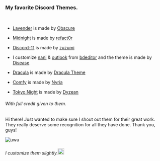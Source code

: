 ### My favorite Discord Themes.
<br>




- [Lavender](https://github.com/Lavender-Discord/Lavender/blob/main/dev.css) is made by [Obscure](https://github.com/Obscure-Git)

- [Midnight](https://github.com/refact0r/midnight-discord/blob/master/midnight.theme.css) is made by [refact0r](https://github.com/refact0r)

- [Discord-11](https://github.com/zuzumi-f/Discord-11/blob/main/Discord11.theme.css) is made by [zuzumi](https://github.com/zuzumi-f)

- I customize [nani](https://github.com/Ruhannn/discord-theme/blob/main/nani.theme.css) & [outlook](https://github.com/Ruhannn/discord-theme/blob/main/outlook.theme.css) from [bdeditor](https://bdeditor.dev/theme/solana)
and the theme is made by [Disease](https://github.com/maenDisease)

- [Dracula](https://github.com/dracula/betterdiscord) is made by 
[Dracula Theme](https://github.com/dracula)

- [Comfy](https://github.com/Comfy-Themes/Discord) is made by [Nyria](https://github.com/NYRI4)

 - [Tokyo Night](https://github.com/Dyzean/Tokyo-Night) is made by [Dyzean](https://github.com/Dyzean)









###### With full credit given to them.
Hi there! Just wanted to make sure I shout out them for their great work. They really deserve some recognition for all they have done. Thank you, guys!

![uwu](https://media.tenor.com/p04QAjpOxOUAAAAC/in-love-anime.gif "uwu")

<h6>
I customize them slightly.<img src="https://media.tenor.com/PsqSjsWBQgkAAAAj/yaay-anime.gif" width="20"height="20">
</h6>

